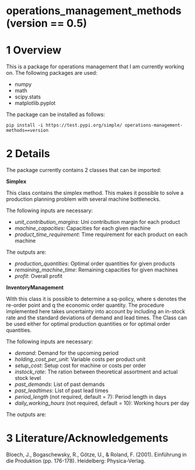 # operations_management_methods (version == 0.5)

# 1 Overview

This is a package for operations management that I am currently working on. The following packages are used:
- numpy
- math
- scipy.stats
- matplotlib.pyplot

The package can be installed as follows:

`pip install -i https://test.pypi.org/simple/ operations-management-methods==version`

# 2 Details

The package currently contains 2 classes that can be imported:

**Simplex**

This class contains the simplex method. This makes it possible to solve a production planning problem with several machine bottlenecks.

The following inputs are necessary:
- *unit_contribution_margins*: Uni contribution margin for each product 
- *machine_capacities*: Capacities for each given machine
- *product_time_requirement*: Time requirement for each product on each machine

The outputs are:
- *production_quantities*: Optimal order quantities for given products
- *remaining_machine_time*: Remaining capacities for given machines
- *profit*: Overall profit


**InventoryManagement**

With this class it is possible to determine a sq-policy, where s denotes the re-order point and q the economic order quantity. The procedure implemented here takes uncertainty into account by including an in-stock rate and the standard deviations of demand and lead times. The Class can be used either for optimal production quantities or for optimal order quantities.

The following inputs are necessary:
- *demand*: Demand for the upcoming period
- *holding_cost_per_unit*: Variable costs per product unit
- *setup_cost*: Setup cost for machine or costs per order
- *instock_rate*: The ration between theoretical assortment and actual stock level
- *past_demands*: List of past demands
- *past_leadtimes*: List of past lead times
- *period_length* (not required, default = 7): Period length in days
- *daily_working_hours* (not required, default = 10): Working hours per day

The outputs are:

# 3 Literature/Acknowledgements

Bloech, J., Bogaschewsky, R., Götze, U., & Roland, F. (2001). Einführung in die Produktion (pp. 176-178). Heidelberg: Physica-Verlag.
